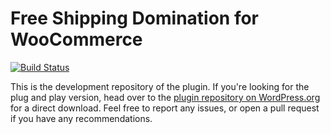 # Free Shipping Domination for WooCommerce

[![Build Status](https://img.shields.io/travis/radishconcepts/woocommerce-free-shipping-domination.svg?style=flat-square)](https://travis-ci.org/radishconcepts/woocommerce-free-shipping-domination)

This is the development repository of the plugin. If you're looking for the plug and play version, head over to the [plugin repository on WordPress.org](https://wordpress.org/plugins/woocommerce-free-shipping-domination/) for a direct download. Feel free to report any issues, or open a pull request if you have any recommendations.